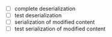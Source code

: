 - [ ] complete deserialization
- [ ] test deserialization
- [ ] serialization of modified content
- [ ] test serialization of modified content
